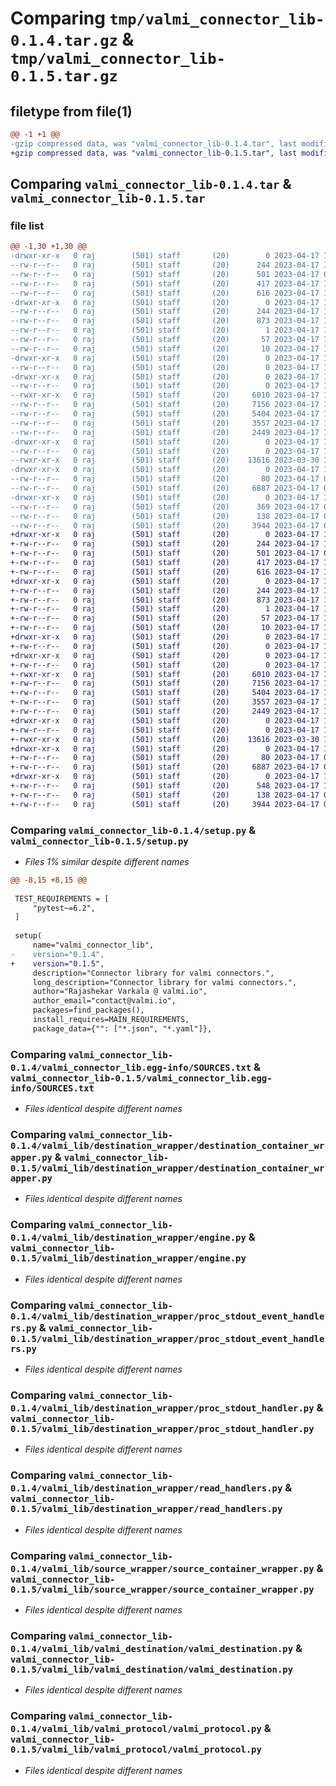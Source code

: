 # Comparing `tmp/valmi_connector_lib-0.1.4.tar.gz` & `tmp/valmi_connector_lib-0.1.5.tar.gz`

## filetype from file(1)

```diff
@@ -1 +1 @@
-gzip compressed data, was "valmi_connector_lib-0.1.4.tar", last modified: Mon Apr 17 11:39:16 2023, max compression
+gzip compressed data, was "valmi_connector_lib-0.1.5.tar", last modified: Mon Apr 17 12:11:44 2023, max compression
```

## Comparing `valmi_connector_lib-0.1.4.tar` & `valmi_connector_lib-0.1.5.tar`

### file list

```diff
@@ -1,30 +1,30 @@
-drwxr-xr-x   0 raj        (501) staff       (20)        0 2023-04-17 11:39:16.929419 valmi_connector_lib-0.1.4/
--rw-r--r--   0 raj        (501) staff       (20)      244 2023-04-17 11:39:16.929462 valmi_connector_lib-0.1.4/PKG-INFO
--rw-r--r--   0 raj        (501) staff       (20)      501 2023-04-17 08:03:07.000000 valmi_connector_lib-0.1.4/pyproject.toml
--rw-r--r--   0 raj        (501) staff       (20)      417 2023-04-17 11:39:16.929690 valmi_connector_lib-0.1.4/setup.cfg
--rw-r--r--   0 raj        (501) staff       (20)      616 2023-04-17 11:39:11.000000 valmi_connector_lib-0.1.4/setup.py
-drwxr-xr-x   0 raj        (501) staff       (20)        0 2023-04-17 11:39:16.926445 valmi_connector_lib-0.1.4/valmi_connector_lib.egg-info/
--rw-r--r--   0 raj        (501) staff       (20)      244 2023-04-17 11:39:16.000000 valmi_connector_lib-0.1.4/valmi_connector_lib.egg-info/PKG-INFO
--rw-r--r--   0 raj        (501) staff       (20)      873 2023-04-17 11:39:16.000000 valmi_connector_lib-0.1.4/valmi_connector_lib.egg-info/SOURCES.txt
--rw-r--r--   0 raj        (501) staff       (20)        1 2023-04-17 11:39:16.000000 valmi_connector_lib-0.1.4/valmi_connector_lib.egg-info/dependency_links.txt
--rw-r--r--   0 raj        (501) staff       (20)       57 2023-04-17 11:39:16.000000 valmi_connector_lib-0.1.4/valmi_connector_lib.egg-info/requires.txt
--rw-r--r--   0 raj        (501) staff       (20)       10 2023-04-17 11:39:16.000000 valmi_connector_lib-0.1.4/valmi_connector_lib.egg-info/top_level.txt
-drwxr-xr-x   0 raj        (501) staff       (20)        0 2023-04-17 11:39:16.926546 valmi_connector_lib-0.1.4/valmi_lib/
--rw-r--r--   0 raj        (501) staff       (20)        0 2023-04-17 11:13:32.000000 valmi_connector_lib-0.1.4/valmi_lib/__init__.py
-drwxr-xr-x   0 raj        (501) staff       (20)        0 2023-04-17 11:39:16.927717 valmi_connector_lib-0.1.4/valmi_lib/destination_wrapper/
--rw-r--r--   0 raj        (501) staff       (20)        0 2023-04-17 11:26:07.000000 valmi_connector_lib-0.1.4/valmi_lib/destination_wrapper/__init__.py
--rwxr-xr-x   0 raj        (501) staff       (20)     6010 2023-04-17 11:37:39.000000 valmi_connector_lib-0.1.4/valmi_lib/destination_wrapper/destination_container_wrapper.py
--rw-r--r--   0 raj        (501) staff       (20)     7156 2023-04-17 11:38:33.000000 valmi_connector_lib-0.1.4/valmi_lib/destination_wrapper/engine.py
--rw-r--r--   0 raj        (501) staff       (20)     5404 2023-04-17 11:38:11.000000 valmi_connector_lib-0.1.4/valmi_lib/destination_wrapper/proc_stdout_event_handlers.py
--rw-r--r--   0 raj        (501) staff       (20)     3557 2023-04-17 11:38:17.000000 valmi_connector_lib-0.1.4/valmi_lib/destination_wrapper/proc_stdout_handler.py
--rw-r--r--   0 raj        (501) staff       (20)     2449 2023-04-17 11:38:24.000000 valmi_connector_lib-0.1.4/valmi_lib/destination_wrapper/read_handlers.py
-drwxr-xr-x   0 raj        (501) staff       (20)        0 2023-04-17 11:39:16.928029 valmi_connector_lib-0.1.4/valmi_lib/source_wrapper/
--rw-r--r--   0 raj        (501) staff       (20)        0 2023-04-17 10:24:00.000000 valmi_connector_lib-0.1.4/valmi_lib/source_wrapper/__init__.py
--rwxr-xr-x   0 raj        (501) staff       (20)    13616 2023-03-30 16:20:11.000000 valmi_connector_lib-0.1.4/valmi_lib/source_wrapper/source_container_wrapper.py
-drwxr-xr-x   0 raj        (501) staff       (20)        0 2023-04-17 11:39:16.928577 valmi_connector_lib-0.1.4/valmi_lib/valmi_destination/
--rw-r--r--   0 raj        (501) staff       (20)       80 2023-04-17 07:57:27.000000 valmi_connector_lib-0.1.4/valmi_lib/valmi_destination/__init__.py
--rw-r--r--   0 raj        (501) staff       (20)     6887 2023-04-17 07:57:27.000000 valmi_connector_lib-0.1.4/valmi_lib/valmi_destination/valmi_destination.py
-drwxr-xr-x   0 raj        (501) staff       (20)        0 2023-04-17 11:39:16.929294 valmi_connector_lib-0.1.4/valmi_lib/valmi_protocol/
--rw-r--r--   0 raj        (501) staff       (20)      369 2023-04-17 07:57:16.000000 valmi_connector_lib-0.1.4/valmi_lib/valmi_protocol/__init__.py
--rw-r--r--   0 raj        (501) staff       (20)      138 2023-04-17 07:57:16.000000 valmi_connector_lib-0.1.4/valmi_lib/valmi_protocol/valmi_event.py
--rw-r--r--   0 raj        (501) staff       (20)     3944 2023-04-17 07:57:16.000000 valmi_connector_lib-0.1.4/valmi_lib/valmi_protocol/valmi_protocol.py
+drwxr-xr-x   0 raj        (501) staff       (20)        0 2023-04-17 12:11:44.353321 valmi_connector_lib-0.1.5/
+-rw-r--r--   0 raj        (501) staff       (20)      244 2023-04-17 12:11:44.353372 valmi_connector_lib-0.1.5/PKG-INFO
+-rw-r--r--   0 raj        (501) staff       (20)      501 2023-04-17 08:03:07.000000 valmi_connector_lib-0.1.5/pyproject.toml
+-rw-r--r--   0 raj        (501) staff       (20)      417 2023-04-17 12:11:44.353621 valmi_connector_lib-0.1.5/setup.cfg
+-rw-r--r--   0 raj        (501) staff       (20)      616 2023-04-17 12:11:25.000000 valmi_connector_lib-0.1.5/setup.py
+drwxr-xr-x   0 raj        (501) staff       (20)        0 2023-04-17 12:11:44.350037 valmi_connector_lib-0.1.5/valmi_connector_lib.egg-info/
+-rw-r--r--   0 raj        (501) staff       (20)      244 2023-04-17 12:11:44.000000 valmi_connector_lib-0.1.5/valmi_connector_lib.egg-info/PKG-INFO
+-rw-r--r--   0 raj        (501) staff       (20)      873 2023-04-17 12:11:44.000000 valmi_connector_lib-0.1.5/valmi_connector_lib.egg-info/SOURCES.txt
+-rw-r--r--   0 raj        (501) staff       (20)        1 2023-04-17 12:11:44.000000 valmi_connector_lib-0.1.5/valmi_connector_lib.egg-info/dependency_links.txt
+-rw-r--r--   0 raj        (501) staff       (20)       57 2023-04-17 12:11:44.000000 valmi_connector_lib-0.1.5/valmi_connector_lib.egg-info/requires.txt
+-rw-r--r--   0 raj        (501) staff       (20)       10 2023-04-17 12:11:44.000000 valmi_connector_lib-0.1.5/valmi_connector_lib.egg-info/top_level.txt
+drwxr-xr-x   0 raj        (501) staff       (20)        0 2023-04-17 12:11:44.350135 valmi_connector_lib-0.1.5/valmi_lib/
+-rw-r--r--   0 raj        (501) staff       (20)        0 2023-04-17 11:13:32.000000 valmi_connector_lib-0.1.5/valmi_lib/__init__.py
+drwxr-xr-x   0 raj        (501) staff       (20)        0 2023-04-17 12:11:44.351307 valmi_connector_lib-0.1.5/valmi_lib/destination_wrapper/
+-rw-r--r--   0 raj        (501) staff       (20)        0 2023-04-17 11:26:07.000000 valmi_connector_lib-0.1.5/valmi_lib/destination_wrapper/__init__.py
+-rwxr-xr-x   0 raj        (501) staff       (20)     6010 2023-04-17 11:37:39.000000 valmi_connector_lib-0.1.5/valmi_lib/destination_wrapper/destination_container_wrapper.py
+-rw-r--r--   0 raj        (501) staff       (20)     7156 2023-04-17 11:38:33.000000 valmi_connector_lib-0.1.5/valmi_lib/destination_wrapper/engine.py
+-rw-r--r--   0 raj        (501) staff       (20)     5404 2023-04-17 11:38:11.000000 valmi_connector_lib-0.1.5/valmi_lib/destination_wrapper/proc_stdout_event_handlers.py
+-rw-r--r--   0 raj        (501) staff       (20)     3557 2023-04-17 11:38:17.000000 valmi_connector_lib-0.1.5/valmi_lib/destination_wrapper/proc_stdout_handler.py
+-rw-r--r--   0 raj        (501) staff       (20)     2449 2023-04-17 11:38:24.000000 valmi_connector_lib-0.1.5/valmi_lib/destination_wrapper/read_handlers.py
+drwxr-xr-x   0 raj        (501) staff       (20)        0 2023-04-17 12:11:44.351704 valmi_connector_lib-0.1.5/valmi_lib/source_wrapper/
+-rw-r--r--   0 raj        (501) staff       (20)        0 2023-04-17 10:24:00.000000 valmi_connector_lib-0.1.5/valmi_lib/source_wrapper/__init__.py
+-rwxr-xr-x   0 raj        (501) staff       (20)    13616 2023-03-30 16:20:11.000000 valmi_connector_lib-0.1.5/valmi_lib/source_wrapper/source_container_wrapper.py
+drwxr-xr-x   0 raj        (501) staff       (20)        0 2023-04-17 12:11:44.352365 valmi_connector_lib-0.1.5/valmi_lib/valmi_destination/
+-rw-r--r--   0 raj        (501) staff       (20)       80 2023-04-17 07:57:27.000000 valmi_connector_lib-0.1.5/valmi_lib/valmi_destination/__init__.py
+-rw-r--r--   0 raj        (501) staff       (20)     6887 2023-04-17 07:57:27.000000 valmi_connector_lib-0.1.5/valmi_lib/valmi_destination/valmi_destination.py
+drwxr-xr-x   0 raj        (501) staff       (20)        0 2023-04-17 12:11:44.353108 valmi_connector_lib-0.1.5/valmi_lib/valmi_protocol/
+-rw-r--r--   0 raj        (501) staff       (20)      548 2023-04-17 12:11:09.000000 valmi_connector_lib-0.1.5/valmi_lib/valmi_protocol/__init__.py
+-rw-r--r--   0 raj        (501) staff       (20)      138 2023-04-17 07:57:16.000000 valmi_connector_lib-0.1.5/valmi_lib/valmi_protocol/valmi_event.py
+-rw-r--r--   0 raj        (501) staff       (20)     3944 2023-04-17 07:57:16.000000 valmi_connector_lib-0.1.5/valmi_lib/valmi_protocol/valmi_protocol.py
```

### Comparing `valmi_connector_lib-0.1.4/setup.py` & `valmi_connector_lib-0.1.5/setup.py`

 * *Files 1% similar despite different names*

```diff
@@ -8,15 +8,15 @@
 
 TEST_REQUIREMENTS = [
     "pytest~=6.2",
 ]
 
 setup(
     name="valmi_connector_lib",
-    version="0.1.4",
+    version="0.1.5",
     description="Connector library for valmi connectors.",
     long_description="Connector library for valmi connectors.",
     author="Rajashekar Varkala @ valmi.io",
     author_email="contact@valmi.io",
     packages=find_packages(),
     install_requires=MAIN_REQUIREMENTS,
     package_data={"": ["*.json", "*.yaml"]},
```

### Comparing `valmi_connector_lib-0.1.4/valmi_connector_lib.egg-info/SOURCES.txt` & `valmi_connector_lib-0.1.5/valmi_connector_lib.egg-info/SOURCES.txt`

 * *Files identical despite different names*

### Comparing `valmi_connector_lib-0.1.4/valmi_lib/destination_wrapper/destination_container_wrapper.py` & `valmi_connector_lib-0.1.5/valmi_lib/destination_wrapper/destination_container_wrapper.py`

 * *Files identical despite different names*

### Comparing `valmi_connector_lib-0.1.4/valmi_lib/destination_wrapper/engine.py` & `valmi_connector_lib-0.1.5/valmi_lib/destination_wrapper/engine.py`

 * *Files identical despite different names*

### Comparing `valmi_connector_lib-0.1.4/valmi_lib/destination_wrapper/proc_stdout_event_handlers.py` & `valmi_connector_lib-0.1.5/valmi_lib/destination_wrapper/proc_stdout_event_handlers.py`

 * *Files identical despite different names*

### Comparing `valmi_connector_lib-0.1.4/valmi_lib/destination_wrapper/proc_stdout_handler.py` & `valmi_connector_lib-0.1.5/valmi_lib/destination_wrapper/proc_stdout_handler.py`

 * *Files identical despite different names*

### Comparing `valmi_connector_lib-0.1.4/valmi_lib/destination_wrapper/read_handlers.py` & `valmi_connector_lib-0.1.5/valmi_lib/destination_wrapper/read_handlers.py`

 * *Files identical despite different names*

### Comparing `valmi_connector_lib-0.1.4/valmi_lib/source_wrapper/source_container_wrapper.py` & `valmi_connector_lib-0.1.5/valmi_lib/source_wrapper/source_container_wrapper.py`

 * *Files identical despite different names*

### Comparing `valmi_connector_lib-0.1.4/valmi_lib/valmi_destination/valmi_destination.py` & `valmi_connector_lib-0.1.5/valmi_lib/valmi_destination/valmi_destination.py`

 * *Files identical despite different names*

### Comparing `valmi_connector_lib-0.1.4/valmi_lib/valmi_protocol/valmi_protocol.py` & `valmi_connector_lib-0.1.5/valmi_lib/valmi_protocol/valmi_protocol.py`

 * *Files identical despite different names*

